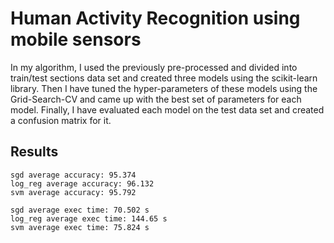 # Human Activity Recognition using mobile sensors

In my algorithm, I used the previously pre-processed and divided into train/test sections data set and created three models using the scikit-learn library. Then I have tuned the hyper-parameters of these models using the Grid-Search-CV and came up with the best set of parameters for each model. Finally, I have evaluated each model on the test data set and created a confusion matrix for it.

## Results

```
sgd average accuracy: 95.374
log_reg average accuracy: 96.132
svm average accuracy: 95.792
```
```
sgd average exec time: 70.502 s
log_reg average exec time: 144.65 s
svm average exec time: 75.824 s
```


